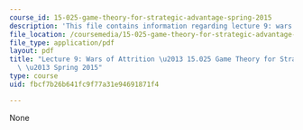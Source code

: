 ```yaml
---
course_id: 15-025-game-theory-for-strategic-advantage-spring-2015
description: 'This file contains information regarding lecture 9: wars of attrition.'
file_location: /coursemedia/15-025-game-theory-for-strategic-advantage-spring-2015/fbcf7b26b641fc9f77a31e94691871f4_MIT15_025S15_Lec_9.pdf
file_type: application/pdf
layout: pdf
title: "Lecture 9: Wars of Attrition \u2013 15.025 Game Theory for Strategic Advantage\
  \ \u2013 Spring 2015"
type: course
uid: fbcf7b26b641fc9f77a31e94691871f4

---
```

None